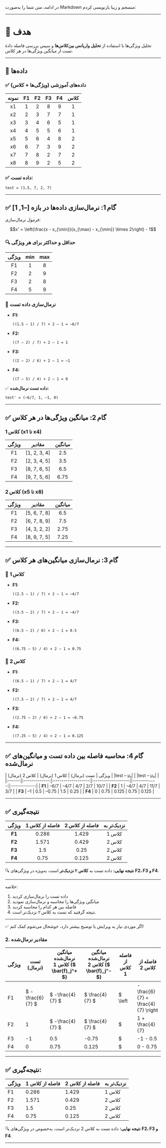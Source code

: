 در ادامه، متن شما را به‌صورت Markdown منسجم و زیبا بازنویسی کردم:

---

# 🎯 هدف

تحلیل ویژگی‌ها با استفاده از **تحلیل واریانس بین‌کلاس‌ها** و سپس بررسی فاصله دادهٔ تست از میانگین ویژگی‌ها در هر کلاس.

---

## 🧾 داده‌ها

### ✅ داده‌های آموزشی (ویژگی‌ها + کلاس)

| نمونه |  F1 |  F2 |  F3 |  F4 | کلاس |
| :---: | :-: | :-: | :-: | :-: | :--: |
|   x1  |  1  |  2  |  8  |  9  |   1  |
|   x2  |  2  |  3  |  7  |  7  |   1  |
|   x3  |  3  |  4  |  6  |  5  |   1  |
|   x4  |  4  |  5  |  5  |  6  |   1  |
|   x5  |  5  |  6  |  4  |  8  |   2  |
|   x6  |  6  |  7  |  3  |  9  |   2  |
|   x7  |  7  |  8  |  2  |  7  |   2  |
|   x8  |  8  |  9  |  2  |  5  |   2  |

### ✅ داده تست:

```
test = (1.5, 7, 2, 7)
```

---

## ✅ گام 1: نرمال‌سازی داده‌ها در بازه \[–1, 1]

فرمول نرمال‌سازی:

```math
x' = \left(\frac{x - x_{\min}}{x_{\max} - x_{\min}} \times 2\right) - 1
```

### 🔍 حداقل و حداکثر برای هر ویژگی

| ویژگی | min | max |
| :---: | :-: | :-: |
|   F1  |  1  |  8  |
|   F2  |  2  |  9  |
|   F3  |  2  |  8  |
|   F4  |  5  |  9  |

### 🔢 نرمال‌سازی داده تست

* **F1:**

  ```
  ((1.5 – 1) / 7) × 2 – 1 = –6/7
  ```
* **F2:**

  ```
  ((7 – 2) / 7) × 2 – 1 = 1
  ```
* **F3:**

  ```
  ((2 – 2) / 6) × 2 – 1 = –1
  ```
* **F4:**

  ```
  ((7 – 5) / 4) × 2 – 1 = 0
  ```

✅ **داده تست نرمال‌شده:**

```
test' = (–6/7, 1, –1, 0)
```

---

## ✅ گام 2: میانگین ویژگی‌ها در هر کلاس

### کلاس 1 (x1 تا x4)

| ویژگی |     مقادیر    | میانگین |
| :---: | :-----------: | :-----: |
|   F1  | \[1, 2, 3, 4] |   2.5   |
|   F2  | \[2, 3, 4, 5] |   3.5   |
|   F3  | \[8, 7, 6, 5] |   6.5   |
|   F4  | \[9, 7, 5, 6] |   6.75  |

### کلاس 2 (x5 تا x8)

| ویژگی |     مقادیر    | میانگین |
| :---: | :-----------: | :-----: |
|   F1  | \[5, 6, 7, 8] |   6.5   |
|   F2  | \[6, 7, 8, 9] |   7.5   |
|   F3  | \[4, 3, 2, 2] |   2.75  |
|   F4  | \[8, 9, 7, 5] |   7.25  |

---

## ✅ گام 3: نرمال‌سازی میانگین‌های هر کلاس

### 🎯 کلاس 1

* **F1:**

  ```
  ((2.5 – 1) / 7) × 2 – 1 = –4/7
  ```
* **F2:**

  ```
  ((3.5 – 2) / 7) × 2 – 1 = –4/7
  ```
* **F3:**

  ```
  ((6.5 – 2) / 6) × 2 – 1 = 0.5
  ```
* **F4:**

  ```
  ((6.75 – 5) / 4) × 2 – 1 = 0.75
  ```

### 🎯 کلاس 2

* **F1:**

  ```
  ((6.5 – 1) / 7) × 2 – 1 = 4/7
  ```
* **F2:**

  ```
  ((7.5 – 2) / 7) × 2 – 1 = 4/7
  ```
* **F3:**

  ```
  ((2.75 – 2) / 6) × 2 – 1 = –0.75
  ```
* **F4:**

  ```
  ((7.25 – 5) / 4) × 2 – 1 = 0.125
  ```

---

## ✅ گام 4: محاسبه فاصله بین داده تست و میانگین‌های نرمال‌شده

\| ویژگی | تست (نرمال) | کلاس 1 (نرمال) | کلاس 2 (نرمال) | |test – μ₁| | |test – μ₂| |
\|:------:|:-------------:|:------------------:|:------------------:|:------------:|:------------:|
\| **F1** | –6/7         | –4/7              | 4/7               | 2/7          | 10/7         |
\| **F2** | 1            | –4/7              | 4/7               | 11/7         | 3/7          |
\| **F3** | –1           | 0.5               | –0.75             | 1.5          | 0.25         |
\| **F4** | 0            | 0.75              | 0.125             | 0.75         | 0.125        |

---

## ✅ نتیجه‌گیری

|  ویژگی | فاصله از کلاس 1 | فاصله از کلاس 2 | نزدیک‌تر به |
| :----: | :-------------: | :-------------: | :---------: |
| **F1** |      0.286      |      1.429      |    کلاس 1   |
| **F2** |      1.571      |      0.429      |    کلاس 2   |
| **F3** |       1.5       |       0.25      |    کلاس 2   |
| **F4** |       0.75      |      0.125      |    کلاس 2   |

🔍 **نتیجه نهایی:** داده تست به **کلاس ۲ نزدیک‌تر** است، به‌ویژه در ویژگی‌های **F2، F3 و F4**.

---

خلاصه:

1. داده تست را نرمال‌سازی کردید
2. میانگین ویژگی‌ها را محاسبه و نرمال‌سازی نمودید
3. فاصله بین هر کدام را محاسبه کردید
4. نتیجه گرفتید که تست به کلاس ۲ نزدیک‌تر است.

---

✅ اگر موردی نیاز به ویرایش یا توضیح بیشتر دارد، خوشحال می‌شوم کمک کنم!

### 2. مقادیر نرمال‌شده

| ویژگی | تست (نرمال) | میانگین نرمال‌شده کلاس 1 (\$ \bar{f}_j^+ \$) | میانگین نرمال‌شده کلاس 2 (\$ \bar{f}_j^- \$) | فاصله از کلاس 1 | فاصله از کلاس 2 |
|--------|----------------|--------------------------|--------------------------|------------------------------|------------------------------|
| F1     | \$ -\frac{6}{7} \$ | \$ -\frac{4}{7} \$           | \$ \frac{4}{7} \$            | \$ \left| -\frac{6}{7} + \frac{4}{7} \right| = \frac{2}{7} \$                | \$ \left| -\frac{6}{7} - \frac{4}{7} \right| = \frac{10}{7} \$               |
| F2     | 1              | \$ -\frac{4}{7} \$           | \$ \frac{4}{7} \$            | \$ | 1 + \frac{4}{7} | = \frac{11}{7} \$               | \$ | 1 - \frac{4}{7} | = \frac{3}{7} \$                |
| F3     | -1             | 0.5                      | -0.75                    | \$ |-1 - 0.5| = 1.5                        | \$ |-1 + 0.75| = 0.25\$                       |
| F4     | 0              | 0.75                     | 0.125                    | \$ |0 - 0.75| = 0.75                       | \$ |0 - 0.125| = 0.125\$                      |

---

## ✅ نتیجه‌گیری:

| ویژگی | فاصله از کلاس 1 | فاصله از کلاس 2 | نزدیک‌تر به |
| ----- | --------------- | --------------- | ----------- |
| F1    | 0.286           | 1.429           | کلاس 1      |
| F2    | 1.571           | 0.429           | کلاس 2      |
| F3    | 1.5             | 0.25            | کلاس 2      |
| F4    | 0.75            | 0.125           | کلاس 2      |

🔍 **نتیجه نهایی:** داده تست به کلاس 2 نزدیک‌تر است، به‌خصوص در ویژگی‌های **F2، F3 و F4**.

---


















